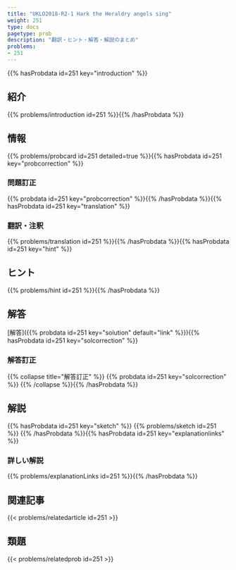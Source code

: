 ```yaml
---
title: "UKLO2018-R2-1 Hark the Heraldry angels sing"
weight: 251
type: docs
pagetype: prob
description: "翻訳・ヒント・解答・解説のまとめ"
problems: 
- 251
---
```


{{% hasProbdata id=251 key="introduction" %}}

## 紹介

{{% problems/introduction id=251 %}}{{% /hasProbdata %}}

## 情報

{{% problems/probcard id=251 detailed=true %}}{{% hasProbdata id=251 key="probcorrection" %}}

### 問題訂正

{{% probdata id=251 key="probcorrection" %}}{{% /hasProbdata %}}{{% hasProbdata id=251 key="translation" %}}

### 翻訳・注釈

{{% problems/translation id=251 %}}{{% /hasProbdata %}}{{% hasProbdata id=251 key="hint" %}}

## ヒント

{{% problems/hint id=251 %}}{{% /hasProbdata %}}

## 解答

[解答]({{% probdata id=251 key="solution" default="link" %}}){{% hasProbdata id=251 key="solcorrection" %}}

### 解答訂正

{{% collapse title="解答訂正" %}}
{{% probdata id=251 key="solcorrection" %}}
{{% /collapse %}}{{% /hasProbdata %}}

## 解説

{{% hasProbdata id=251 key="sketch" %}}
{{% problems/sketch id=251 %}}
{{% /hasProbdata %}}{{% hasProbdata id=251 key="explanationlinks" %}}

### 詳しい解説

{{% problems/explanationLinks id=251 %}}{{% /hasProbdata %}}

## 関連記事

{{< problems/relatedarticle id=251 >}}

## 類題

{{< problems/relatedprob id=251 >}}

